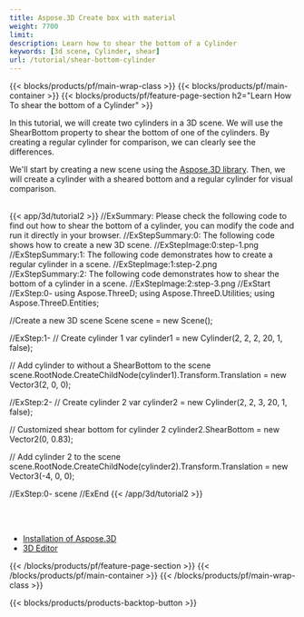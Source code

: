 ```yaml
---
title: Aspose.3D Create box with material
weight: 7700
limit: 
description: Learn how to shear the bottom of a Cylinder
keywords: [3d scene, Cylinder, shear]
url: /tutorial/shear-bottom-cylinder
---
```


{{< blocks/products/pf/main-wrap-class >}}
{{< blocks/products/pf/main-container >}}
{{< blocks/products/pf/feature-page-section h2="Learn How To shear the bottom of a Cylinder" >}}

<p>
In this tutorial, we will create two cylinders in a 3D scene. We will use the ShearBottom property to shear the bottom of one of the cylinders. By creating a regular cylinder for comparison, we can clearly see the differences.
</p>

<p>
We'll start by creating a new scene using the <a href="https://www.nuget.org/packages/Aspose.3D">Aspose.3D library</a>. Then, we will create a cylinder with a sheared bottom and a regular cylinder for visual comparison.
</p>

<br />
{{< app/3d/tutorial2 >}}
//ExSummary: Please check the following code to find out how to shear the bottom of a cylinder, you can modify the code and run it directly in your browser.
//ExStepSummary:0: The following code shows how to create a new 3D scene.
//ExStepImage:0:step-1.png
//ExStepSummary:1: The following code demonstrates how to create a regular cylinder in a scene.
//ExStepImage:1:step-2.png
//ExStepSummary:2: The following code demonstrates how to shear the bottom of a cylinder in a scene.
//ExStepImage:2:step-3.png
//ExStart
//ExStep:0-
using Aspose.ThreeD;
using Aspose.ThreeD.Utilities;
using Aspose.ThreeD.Entities;

//Create a new 3D scene
Scene scene = new Scene();

//ExStep:1-
// Create cylinder 1
var cylinder1 = new Cylinder(2, 2, 2, 20, 1, false);

// Add cylinder to without a ShearBottom to the scene
scene.RootNode.CreateChildNode(cylinder1).Transform.Translation = new Vector3(2, 0, 0);

//ExStep:2-
// Create cylinder 2
var cylinder2 = new Cylinder(2, 2, 3, 20, 1, false);

// Customized shear bottom for cylinder 2
cylinder2.ShearBottom = new Vector2(0, 0.83);

// Add cylinder 2 to the scene
scene.RootNode.CreateChildNode(cylinder2).Transform.Translation = new Vector3(-4, 0, 0);

//ExStep:0-
scene
//ExEnd
{{< /app/3d/tutorial2 >}}
<br />

<br />
<br />
<div class="code-sample">
    <ul class="link-list">
        <li class="link-item"><a href="https://docs.aspose.com/3d/net/installation/">Installation of Aspose.3D</a></li>
        <li class="link-item"><a href="https://products.aspose.app/3d/editor/">3D Editor</a></li>
    </ul>
</div>

{{< /blocks/products/pf/feature-page-section >}}
{{< /blocks/products/pf/main-container >}}
{{< /blocks/products/pf/main-wrap-class >}}

{{< blocks/products/products-backtop-button >}}

